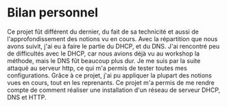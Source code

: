 # Bilan personnel

Ce projet fût différent du dernier, du fait de sa technicité et aussi de l'approfondissement des notions vu en cours. 
Avec la répartition que nous avons suivit, j'ai eu à faire le partie du DHCP, et du DNS. J'ai rencontré peu de difficultés 
avec le DHCP, car nous avions déjà vu au workshop la méthode, mais le DNS fût beaucoup plus dur. Je me suis par la suite 
attaqué au serveur http, ce qui m'a permis de tester toutes mes configurations. Grâce à ce projet, j'ai pu appliquer la
plupart des notions vues en cours, tout en les reprenants. Ce projet m'a permis de me rendre compte de comment réaliser 
une installation d'un réseau de serveur DHCP, DNS et HTTP. 
